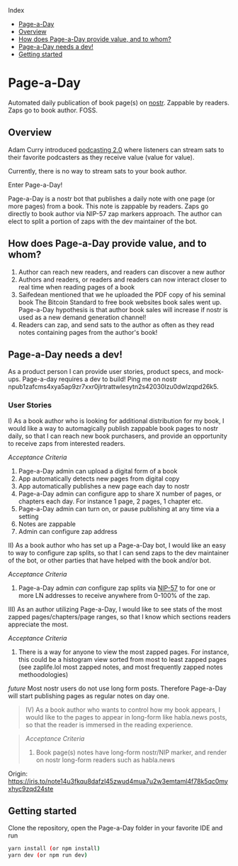Index
- [Page-a-Day](#page-a-day)
- [Overview](#overview)
- [How does Page-a-Day provide value, and to whom?](#how-does-page-a-day-provide-value-and-to-whom)
- [Page-a-Day needs a dev!](#page-a-day-needs-a-dev)
- [Getting started](#getting-started)

# Page-a-Day
Automated daily publication of book page(s) on [nostr]([url](https://github.com/nostr-protocol/nostr)). Zappable by readers. Zaps go to book author. FOSS.

## Overview
Adam Curry introduced [podcasting 2.0]([url](https://podcastindex.org)) where listeners can stream sats to their favorite podcasters as they receive value (value for value). 

Currently, there is no way to stream sats to your book author. 

Enter Page-a-Day! 

Page-a-Day is a nostr bot that publishes a daily note with one page (or more pages) from a book. This note is zappable by readers. Zaps go directly to book author via NIP-57 zap markers approach. The author can elect to split a portion of zaps with the dev maintainer of the bot.

## How does Page-a-Day provide value, and to whom?
1) Author can reach new readers, and readers can discover a new author
2) Authors and readers, or readers and readers can now interact closer to real time when reading pages of a book
3) Saifedean mentioned that we he uploaded the PDF copy of his seminal book The Bitcoin Standard to free book websites book sales went up. Page-a-Day hypothesis is that author book sales will increase if nostr is used as a new demand generation channel!
4) Readers can zap, and send sats to the author as often as they read notes containing pages from the author's book!

## Page-a-Day needs a dev!
As a product person I can provide user stories, product specs, and mock-ups. Page-a-day requires a dev to build! Ping me on nostr npub1zafcms4xya5ap9zr7xxr0jlrtrattwlesytn2s42030lzu0dwlzqpd26k5.

### User Stories
I) As a book author who is looking for additional distribution for my book, I would like a way to automagically publish zappable book pages to nostr daily, so that I can reach new book purchasers, and provide an opportunity to receive zaps from interested readers.

  _Acceptance Criteria_
  1. Page-a-Day admin can upload a digital form of a book
  2. App automatically detects new pages from digital copy
  3. App automatically publishes a new page each day to nostr
  4. Page-a-Day admin can configure app to share X number of pages, or chapters each day. For instance 1 page, 2 pages, 1 chapter etc.
  5. Page-a-Day admin can turn on, or pause publishing at any time via a setting
  6. Notes are zappable
  7. Admin can configure zap address


II) As a book author who has set up a Page-a-Day bot, I would like an easy to way to configure zap splits, so that I can send zaps to the dev maintainer of the bot, or other parties that have helped with the book and/or bot.

  _Acceptance Criteria_
  1. Page-a-Day admin _can_ configure zap splits via [NIP-57]([url](https://github.com/nostr-protocol/nips/pull/402#issuecomment-1494471771)) to for one or more LN addresses to receive anywhere from 0-100% of the zap.

III) As an author utilizing Page-a-Day, I would like to see stats of the most zapped pages/chapters/page ranges, so that I know which sections readers appreciate the most.

  _Acceptance Criteria_
  1. There is a way for anyone to view the most zapped pages. For instance, this could be a histogram view sorted from most to least zapped pages (see zaplife.lol most zapped notes, and most frequently zapped notes methoodologies)


_future_
Most nostr users do not use long form posts. Therefore Page-a-Day will start publishing pages as regular notes on day one.

> IV) As a book author who wants to control how my book appears, I would like to the pages to appear in long-form like habla.news posts, so that the reader is immersed in the reading experience.
  
>  _Acceptance Criteria_
>  1. Book page(s) notes have long-form nostr/NIP marker, and render on nostr long-form readers such as habla.news

Origin: https://iris.to/note14u3fkqu8dafzl45zwud4mua7u2w3emtaml4f78k5qc0myxhyc9zqd24ste

## Getting started
Clone the repository, open the Page-a-Day folder in your favorite IDE and run
```bash
yarn install (or npm install)
yarn dev (or npm run dev)
```